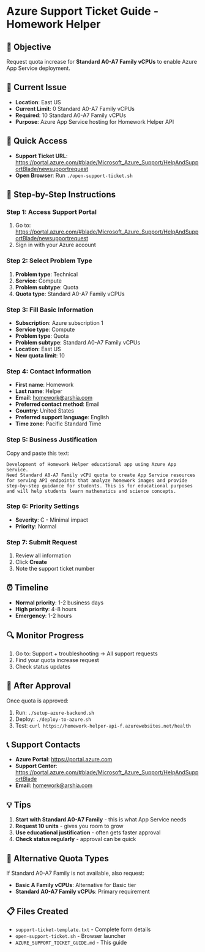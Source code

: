 # Azure Support Ticket Guide - Homework Helper

## 🎯 Objective
Request quota increase for **Standard A0-A7 Family vCPUs** to enable Azure App Service deployment.

## 🚨 Current Issue
- **Location**: East US
- **Current Limit**: 0 Standard A0-A7 Family vCPUs
- **Required**: 10 Standard A0-A7 Family vCPUs
- **Purpose**: Azure App Service hosting for Homework Helper API

## 🔗 Quick Access
- **Support Ticket URL**: https://portal.azure.com/#blade/Microsoft_Azure_Support/HelpAndSupportBlade/newsupportrequest
- **Open Browser**: Run `./open-support-ticket.sh`

## 📝 Step-by-Step Instructions

### Step 1: Access Support Portal
1. Go to: https://portal.azure.com/#blade/Microsoft_Azure_Support/HelpAndSupportBlade/newsupportrequest
2. Sign in with your Azure account

### Step 2: Select Problem Type
1. **Problem type**: Technical
2. **Service**: Compute
3. **Problem subtype**: Quota
4. **Quota type**: Standard A0-A7 Family vCPUs

### Step 3: Fill Basic Information
- **Subscription**: Azure subscription 1
- **Service type**: Compute
- **Problem type**: Quota
- **Problem subtype**: Standard A0-A7 Family vCPUs
- **Location**: East US
- **New quota limit**: 10

### Step 4: Contact Information
- **First name**: Homework
- **Last name**: Helper
- **Email**: homework@arshia.com
- **Preferred contact method**: Email
- **Country**: United States
- **Preferred support language**: English
- **Time zone**: Pacific Standard Time

### Step 5: Business Justification
Copy and paste this text:

```
Development of Homework Helper educational app using Azure App Service.
Need Standard A0-A7 Family vCPU quota to create App Service resources
for serving API endpoints that analyze homework images and provide
step-by-step guidance for students. This is for educational purposes
and will help students learn mathematics and science concepts.
```

### Step 6: Priority Settings
- **Severity**: C - Minimal impact
- **Priority**: Normal

### Step 7: Submit Request
1. Review all information
2. Click **Create**
3. Note the support ticket number

## ⏰ Timeline
- **Normal priority**: 1-2 business days
- **High priority**: 4-8 hours
- **Emergency**: 1-2 hours

## 🔍 Monitor Progress
1. Go to: Support + troubleshooting → All support requests
2. Find your quota increase request
3. Check status updates

## 🚀 After Approval
Once quota is approved:
1. Run: `./setup-azure-backend.sh`
2. Deploy: `./deploy-to-azure.sh`
3. Test: `curl https://homework-helper-api-f.azurewebsites.net/health`

## 📞 Support Contacts
- **Azure Portal**: https://portal.azure.com
- **Support Center**: https://portal.azure.com/#blade/Microsoft_Azure_Support/HelpAndSupportBlade
- **Email**: homework@arshia.com

## 💡 Tips
1. **Start with Standard A0-A7 Family** - this is what App Service needs
2. **Request 10 units** - gives you room to grow
3. **Use educational justification** - often gets faster approval
4. **Check status regularly** - approval can be quick

## 🔧 Alternative Quota Types
If Standard A0-A7 Family is not available, also request:
- **Basic A Family vCPUs**: Alternative for Basic tier
- **Standard A0-A7 Family vCPUs**: Primary requirement

## 📋 Files Created
- `support-ticket-template.txt` - Complete form details
- `open-support-ticket.sh` - Browser launcher
- `AZURE_SUPPORT_TICKET_GUIDE.md` - This guide
